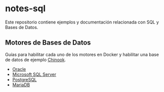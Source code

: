 # notes-sql

Este repositorio contiene ejemplos y documentación relacionada con SQL y Bases de Datos.

## Motores de Bases de Datos

Guías para habilitar cada uno de los motores en Docker y habilitar una base de datos de ejemplo [Chinook](https://github.com/lerocha/chinook-database).

- [Oracle](README-oracle.md)
- [Microsoft SQL Server](README-mssql.md)
- [PostgreSQL](README-postgres.md)
- [MariaDB](README-mariadb.md)
